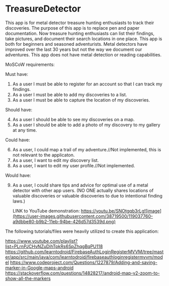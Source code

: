 # TreasureDetector
This app is for metal detector treasure hunting enthusiasts to track their discoveries. The purpose of this app is to replace pen and paper documentation. Now treasure hunting enthusiasts can list their findings, take pictures, and document their search locations in one place. This app is both for beginners and seasoned adventurists. Metal detectors have improved over the last 30 years but not the way we document our adventures. This app does not have metal detection or reading capabilities. 

MoSCoW requirements:

Must have:

1.	As a user I must be able to register for an account so that I can track my findings.
2.	As a user I must be able to add my discoveries to a list.
3.	As a user I must be able to capture the location of my discoveries.

Should have:

4.	As a user I should be able to see my discoveries on a map.
5.	As a user I should be able to add a photo of my discovery to my gallery at any time.

Could have:

6.	As a user, I could map a trail of my adventure.//Not implemented, this is not relevant to the applicaton.
7.	As a user, I want to edit my discovery list.
8.	As a user, I want to edit my user profile.//Not implemented.

Would have:

9. As a user, I could share tips and advice for optimal use of a metal detector with other app users. 
     (NO ONE actually shares locations of valuable discoveries or valuable discoveries to due to intentional finding laws.)
     
     LINK to YouTube demonstration: https://youtu.be/SNOtgqb3rLg![image](https://user-images.githubusercontent.com/38719500/119037760-a9dbbe80-b9b2-11eb-94be-426d57d3539d.png)


The following tutorials/files were heavily utilized to create this application:

https://www.youtube.com/playlist?list=PLrnPJCHvNZuDihTpkRs6SpZhqgBqPU118
https://github.com/learntodroid/FirebaseAuthLoginRegisterMVVM/tree/master/app/src/main/java/com/learntodroid/firebaseauthloginregistermvvm/model
https://www.codeproject.com/Questions/1227879/Adding-and-saving-marker-in-Google-maps-android
https://stackoverflow.com/questions/14828217/android-map-v2-zoom-to-show-all-the-markers


